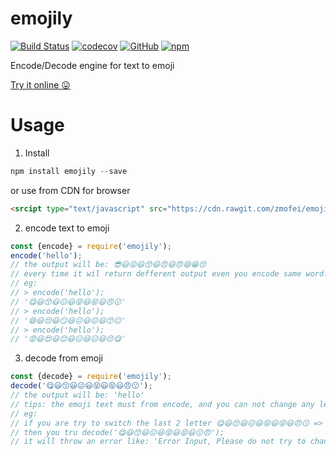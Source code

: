 # emojily

[![Build Status](https://travis-ci.com/zmofei/emojily.svg?branch=master)](https://travis-ci.com/zmofei/emojily) [![codecov](https://codecov.io/gh/zmofei/emojily/branch/master/graph/badge.svg)](https://codecov.io/gh/zmofei/emojily) [![GitHub](https://img.shields.io/github/license/mashape/apistatus.svg)](LICENSE) [![npm](https://img.shields.io/npm/v/emojily.svg)](https://www.npmjs.com/package/emojily)


Encode/Decode engine for text to emoji

[Try it online 😛](https://zmofei.github.io/emojily/example/index.html) 

# Usage


1. Install 

```Javascript
npm install emojily --save
```

or use from CDN for browser

```html
<srcipt type="text/javascript" src="https://cdn.rawgit.com/zmofei/emojily/master/dist/emojily.js"></script>
```

2. encode text to emoji

```javascript
const {encode} = require('emojily');
encode('hello');
// the output will be: 😎😃😜😃😙😃😠😃😠😄😁😚
// every time it wil return defferent output even you encode same word.
// eg:
// > encode('hello');
// '😋😃😙😃😖😃😝😃😝😃😠😗'
// > encode('hello');
// '😄😃😒😃😏😃😖😃😖😃😙😐'
// > encode('hello');
// '😡😃😍😃😊😃😑😃😑😃😔😋'
```

3. decode from emoji

```javascript
const {decode} = require('emojily');
decode('😋😃😙😃😖😃😝😃😝😃😠😗');
// the output will be: 'hello'
// tips: the emoji text must from encode, and you can not change any letter in the text.
// eg:
// if you are try to switch the last 2 letter 😋😃😙😃😖😃😝😃😝😃😠😗 => 😋😃😙😃😖😃😝😃😝😃😗😠
// then you tru decode('😋😃😙😃😖😃😝😃😝😃😗😠');
// it will throw an error like: 'Error Input, Please do not try to change any character'
```
